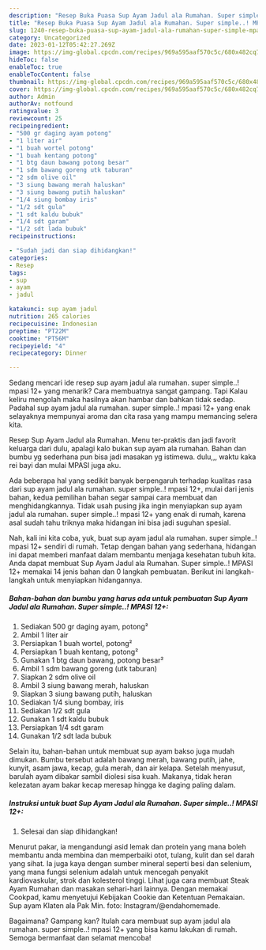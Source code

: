 ```yaml
---
description: "Resep Buka Puasa Sup Ayam Jadul ala Rumahan. Super simple..! MPASI 12+ Anti Gagal"
title: "Resep Buka Puasa Sup Ayam Jadul ala Rumahan. Super simple..! MPASI 12+ Anti Gagal"
slug: 1240-resep-buka-puasa-sup-ayam-jadul-ala-rumahan-super-simple-mpasi-12-anti-gagal
category: Uncategorized
date: 2023-01-12T05:42:27.269Z
image: https://img-global.cpcdn.com/recipes/969a595aaf570c5c/680x482cq70/sup-ayam-jadul-ala-rumahan-super-simple-mpasi-12-foto-resep-utama.jpg
hideToc: false
enableToc: true
enableTocContent: false
thumbnail: https://img-global.cpcdn.com/recipes/969a595aaf570c5c/680x482cq70/sup-ayam-jadul-ala-rumahan-super-simple-mpasi-12-foto-resep-utama.jpg
cover: https://img-global.cpcdn.com/recipes/969a595aaf570c5c/680x482cq70/sup-ayam-jadul-ala-rumahan-super-simple-mpasi-12-foto-resep-utama.jpg
author: Admin
authorAv: notfound
ratingvalue: 3
reviewcount: 25
recipeingredient:
- "500 gr daging ayam potong"
- "1 liter air"
- "1 buah wortel potong"
- "1 buah kentang potong"
- "1 btg daun bawang potong besar"
- "1 sdm bawang goreng utk taburan"
- "2 sdm olive oil"
- "3 siung bawang merah haluskan"
- "3 siung bawang putih haluskan"
- "1/4 siung bombay iris"
- "1/2 sdt gula"
- "1 sdt kaldu bubuk"
- "1/4 sdt garam"
- "1/2 sdt lada bubuk"
recipeinstructions:

- "Sudah jadi dan siap dihidangkan!"
categories:
- Resep
tags:
- sup
- ayam
- jadul

katakunci: sup ayam jadul 
nutrition: 265 calories
recipecuisine: Indonesian
preptime: "PT22M"
cooktime: "PT56M"
recipeyield: "4"
recipecategory: Dinner

---
```



Sedang mencari ide resep sup ayam jadul ala rumahan. super simple..! mpasi 12+ yang menarik? Cara membuatnya sangat gampang. Tapi Kalau keliru mengolah maka hasilnya akan hambar dan bahkan tidak sedap. Padahal sup ayam jadul ala rumahan. super simple..! mpasi 12+ yang enak selayaknya mempunyai aroma dan cita rasa yang mampu memancing selera kita.


Resep Sup Ayam Jadul ala Rumahan. Menu ter-praktis dan jadi favorit keluarga dari dulu, apalagi kalo bukan sup ayam ala rumahan. Bahan dan bumbu yg sederhana pun bisa jadi masakan yg istimewa. dulu,,, waktu kaka rei bayi dan mulai MPASI juga aku.

Ada beberapa hal yang sedikit banyak berpengaruh terhadap kualitas rasa dari sup ayam jadul ala rumahan. super simple..! mpasi 12+, mulai dari jenis bahan, kedua pemilihan bahan segar sampai cara membuat dan menghidangkannya. Tidak usah pusing jika ingin menyiapkan sup ayam jadul ala rumahan. super simple..! mpasi 12+ yang enak di rumah, karena asal sudah tahu triknya maka hidangan ini bisa jadi suguhan spesial.


Nah, kali ini kita coba, yuk, buat sup ayam jadul ala rumahan. super simple..! mpasi 12+ sendiri di rumah. Tetap dengan bahan yang sederhana, hidangan ini dapat memberi manfaat dalam membantu menjaga kesehatan tubuh kita. Anda dapat membuat Sup Ayam Jadul ala Rumahan. Super simple..! MPASI 12+ memakai 14 jenis bahan dan 0 langkah pembuatan. Berikut ini langkah-langkah untuk menyiapkan hidangannya.

<!--inarticleads1-->

##### Bahan-bahan dan bumbu yang harus ada untuk pembuatan Sup Ayam Jadul ala Rumahan. Super simple..! MPASI 12+:

1. Sediakan 500 gr daging ayam, potong²
1. Ambil 1 liter air
1. Persiapkan 1 buah wortel, potong²
1. Persiapkan 1 buah kentang, potong²
1. Gunakan 1 btg daun bawang, potong besar²
1. Ambil 1 sdm bawang goreng (utk taburan)
1. Siapkan 2 sdm olive oil
1. Ambil 3 siung bawang merah, haluskan
1. Siapkan 3 siung bawang putih, haluskan
1. Sediakan 1/4 siung bombay, iris
1. Sediakan 1/2 sdt gula
1. Gunakan 1 sdt kaldu bubuk
1. Persiapkan 1/4 sdt garam
1. Gunakan 1/2 sdt lada bubuk


Selain itu, bahan-bahan untuk membuat sup ayam bakso juga mudah dimukan. Bumbu tersebut adalah bawang merah, bawang putih, jahe, kunyit, asam jawa, kecap, gula merah, dan air kelapa. Setelah menyusut, barulah ayam dibakar sambil diolesi sisa kuah. Makanya, tidak heran kelezatan ayam bakar kecap meresap hingga ke daging paling dalam. 

<!--inarticleads2-->

##### Instruksi untuk buat Sup Ayam Jadul ala Rumahan. Super simple..! MPASI 12+:


1. Selesai dan siap dihidangkan!

Menurut pakar, ia mengandungi asid lemak dan protein yang mana boleh membantu anda membina dan memperbaiki otot, tulang, kulit dan sel darah yang sihat. Ia juga kaya dengan sumber mineral seperti besi dan selenium, yang mana fungsi selenium adalah untuk mencegah penyakit kardiovaskular, strok dan kolesterol tinggi. Lihat juga cara membuat Steak Ayam Rumahan dan masakan sehari-hari lainnya. Dengan memakai Cookpad, kamu menyetujui Kebijakan Cookie dan Ketentuan Pemakaian. Sup ayam Klaten ala Pak Min. foto: Instagram/@endahomemade. 

Bagaimana? Gampang kan? Itulah cara membuat sup ayam jadul ala rumahan. super simple..! mpasi 12+ yang bisa kamu lakukan di rumah. Semoga bermanfaat dan selamat mencoba!
